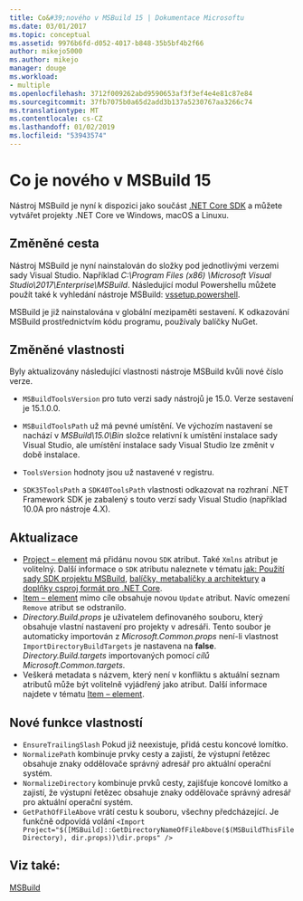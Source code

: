 ```yaml
---
title: Co&#39;nového v MSBuild 15 | Dokumentace Microsoftu
ms.date: 03/01/2017
ms.topic: conceptual
ms.assetid: 9976b6fd-d052-4017-b848-35b5bf4b2f66
author: mikejo5000
ms.author: mikejo
manager: douge
ms.workload:
- multiple
ms.openlocfilehash: 3712f009262abd9590653af3f3ef4e4e81c87e84
ms.sourcegitcommit: 37fb7075b0a65d2add3b137a5230767aa3266c74
ms.translationtype: MT
ms.contentlocale: cs-CZ
ms.lasthandoff: 01/02/2019
ms.locfileid: "53943574"
---
```

# <a name="whats-new-in-msbuild-15"></a>Co je nového v MSBuild 15

Nástroj MSBuild je nyní k dispozici jako součást [.NET Core SDK](https://www.microsoft.com/net/download/core) a můžete vytvářet projekty .NET Core ve Windows, macOS a Linuxu.

## <a name="changed-path"></a>Změněné cesta

 Nástroj MSBuild je nyní nainstalován do složky pod jednotlivými verzemi sady Visual Studio. Například *C:\Program Files (x86) \Microsoft Visual Studio\2017\Enterprise\MSBuild*. Následující modul Powershellu můžete použít také k vyhledání nástroje MSBuild: [vssetup.powershell](https://github.com/Microsoft/vssetup.powershell).

 MSBuild je již nainstalována v globální mezipaměti sestavení. K odkazování MSBuild prostřednictvím kódu programu, používaly balíčky NuGet.

## <a name="changed-properties"></a>Změněné vlastnosti

 Byly aktualizovány následující vlastnosti nástroje MSBuild kvůli nové číslo verze.

- `MSBuildToolsVersion` pro tuto verzi sady nástrojů je 15.0. Verze sestavení je 15.1.0.0.

- `MSBuildToolsPath` už má pevné umístění. Ve výchozím nastavení se nachází v *MSBuild\15.0\Bin* složce relativní k umístění instalace sady Visual Studio, ale umístění instalace sady Visual Studio lze změnit v době instalace.

- `ToolsVersion` hodnoty jsou už nastavené v registru.

- `SDK35ToolsPath` a `SDK40ToolsPath` vlastnosti odkazovat na rozhraní .NET Framework SDK je zabalený s touto verzí sady Visual Studio (například 10.0A pro nástroje 4.X).

## <a name="updates"></a>Aktualizace
- [Project – element](../msbuild/project-element-msbuild.md) má přidánu novou `SDK` atribut. Také `Xmlns` atribut je volitelný. Další informace o `SDK` atributu naleznete v tématu [jak: Použití sady SDK projektu MSBuild](../msbuild/how-to-use-project-sdk.md), [balíčky, metabalíčky a architektury](/dotnet/core/packages) a [doplňky csproj formát pro .NET Core](/dotnet/core/tools/csproj).
- [Item – element](../msbuild/item-element-msbuild.md) mimo cíle obsahuje novou `Update` atribut. Navíc omezení `Remove` atribut se odstranilo.
- *Directory.Build.props* je uživatelem definovaného souboru, který obsahuje vlastní nastavení pro projekty v adresáři. Tento soubor je automaticky importován z *Microsoft.Common.props* není-li vlastnost `ImportDirectoryBuildTargets` je nastavena na **false**. *Directory.Build.targets* importovaných pomocí *cílů Microsoft.Common.targets*.
- Veškerá metadata s názvem, který není v konfliktu s aktuální seznam atributů může být volitelně vyjádřený jako atribut. Další informace najdete v tématu [Item – element](../msbuild/item-element-msbuild.md).

## <a name="new-property-functions"></a>Nové funkce vlastností

- `EnsureTrailingSlash` Pokud již neexistuje, přidá cestu koncové lomítko.
- `NormalizePath` kombinuje prvky cesty a zajistí, že výstupní řetězec obsahuje znaky oddělovače správný adresář pro aktuální operační systém.
- `NormalizeDirectory` kombinuje prvků cesty, zajišťuje koncové lomítko a zajistí, že výstupní řetězec obsahuje znaky oddělovače správný adresář pro aktuální operační systém.
- `GetPathOfFileAbove` vrátí cestu k souboru, všechny předcházející. Je funkčně odpovídá volání `<Import Project="$([MSBuild]::GetDirectoryNameOfFileAbove($(MSBuildThisFileDirectory), dir.props))\dir.props" />`

## <a name="see-also"></a>Viz také:
[MSBuild](../msbuild/msbuild.md)
